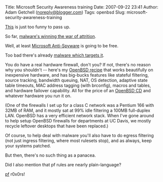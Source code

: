 Title: Microsoft Security Awareness training
Date: 2007-09-22 23:41
Author: Adam Getchell (noreply@blogger.com)
Tags: openbsd
Slug: microsoft-security-awareness-training

[This](http://www.atrevido.net/blog/PermaLink.aspx?guid=256b6bb4-f6f4-43a5-985b-7fe5796b809c)
is just too funny to pass up.  
  
So far, [malware's winning the war of
attrition](http://windowssecrets.com/050127/#story1).  
  
Well, at least [Microsoft
Anti-Spyware](http://www.microsoft.com/athome/security/spyware/software/default.mspx)
is going to be free.  
  
Too bad there's already [malware which targets
it](http://www.pcworld.com/resource/article/0,aid,119641,pg,1,RSS,RSS,00.asp).  
  
You do have a real hardware firewall, don't you? If not, there's no
reason why you shouldn't -- here's my [OpenBSD
recipe](http://insecure.ucdavis.edu/OpenBSD/openbrick) that works
beautifully on inexpensive hardware, and has big-bucks features like
stateful filtering, source tracking, bandwidth queuing, NAT, OS
detection, adaptive state table timeouts, MAC address tagging (with
brconfig), macros and tables, and hardware failover capability. All for
the price of an [OpenBSD CD](http://www.openbsd.org/orders.html) and
whatever hardware you run it on.  
  
(One of the firewalls I set up for a class C network was a Pentium 166
with 32MB of RAM, and it mostly sat at 99% idle filtering a 100MB
full-duplex LAN. OpenBSD has a very efficient network stack. When I've
gone around to help setup OpenBSD firewalls for departments at UC Davis,
we mostly recycle leftover desktops that have been replaced.)  
  
Of course, to help deal with malware you'll also have to do egress
filtering (not just ingress filtering, where most rulesets stop), and as
always, keep your systems patched.  
  
But then, there's no such thing as a panacea.  
  
Did I also mention that pf rules are nearly plain-language?  
  
[pf](http://www.openbsd.org/faq/pf/index.html) r0x0rs!
